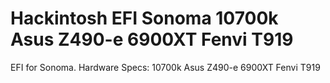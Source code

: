 # Hackintosh EFI Sonoma 10700k Asus Z490-e 6900XT Fenvi T919
 EFI for Sonoma. Hardware Specs: 10700k Asus Z490-e 6900XT Fenvi T919
